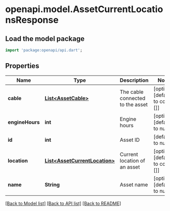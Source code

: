 # openapi.model.AssetCurrentLocationsResponse

## Load the model package
```dart
import 'package:openapi/api.dart';
```

## Properties
Name | Type | Description | Notes
------------ | ------------- | ------------- | -------------
**cable** | [**List&lt;AssetCable&gt;**](AssetCable.md) | The cable connected to the asset | [optional] [default to const []]
**engineHours** | **int** | Engine hours | [optional] [default to null]
**id** | **int** | Asset ID | [default to null]
**location** | [**List&lt;AssetCurrentLocation&gt;**](AssetCurrentLocation.md) | Current location of an asset | [optional] [default to const []]
**name** | **String** | Asset name | [optional] [default to null]

[[Back to Model list]](../README.md#documentation-for-models) [[Back to API list]](../README.md#documentation-for-api-endpoints) [[Back to README]](../README.md)


